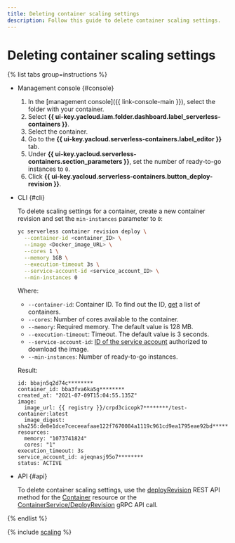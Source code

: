 ```yaml
---
title: Deleting container scaling settings
description: Follow this guide to delete container scaling settings.
---
```


# Deleting container scaling settings

{% list tabs group=instructions %}

- Management console {#console}

    1. In the [management console]({{ link-console-main }}), select the folder with your container.
    1. Select **{{ ui-key.yacloud.iam.folder.dashboard.label_serverless-containers }}**.
    1. Select the container.
    1. Go to the **{{ ui-key.yacloud.serverless-containers.label_editor }}** tab.
    1. Under **{{ ui-key.yacloud.serverless-containers.section_parameters }}**, set the number of ready-to-go instances to `0`.
    1. Click **{{ ui-key.yacloud.serverless-containers.button_deploy-revision }}**.

- CLI {#cli}

    To delete scaling settings for a container, create a new container revision and set the `min-instances` parameter to `0`:

    ```bash
    yc serverless container revision deploy \
	  --container-id <container_ID> \
	  --image <Docker_image_URL> \
	  --cores 1 \
	  --memory 1GB \
	  --execution-timeout 3s \
	  --service-account-id <service_account_ID> \
	  --min-instances 0
    ```

    Where:
    * `--container-id`: Container ID. To find out the ID, [get](list.md) a list of containers.
    * `--cores`: Number of cores available to the container.
    * `--memory`: Required memory. The default value is 128 MB.
    * `--execution-timeout`: Timeout. The default value is 3 seconds.
    * `--service-account-id`: [ID of the service account](../../iam/operations/sa/get-id.md) authorized to download the image.
    * `--min-instances`: Number of ready-to-go instances.

    Result:

    ```text
    id: bbajn5q2d74c********
	container_id: bba3fva6ka5g********
	created_at: "2021-07-09T15:04:55.135Z"
	image:
	  image_url: {{ registry }}/crpd3cicopk7********/test-container:latest
	  image_digest: sha256:de8e1dce7ceceeafaae122f7670084a1119c961cd9ea1795eae92bd********
	resources:
	  memory: "1073741824"
	  cores: "1"
	execution_timeout: 3s
	service_account_id: ajeqnasj95o7********
	status: ACTIVE
    ```

- API {#api}

  To delete container scaling settings, use the [deployRevision](../containers/api-ref/Container/deployRevision.md) REST API method for the [Container](../containers/api-ref/Container/index.md) resource or the [ContainerService/DeployRevision](../containers/api-ref/grpc/container_service.md#DeployRevision) gRPC API call.

{% endlist %}

{% include [scaling](../../_includes/serverless-containers/see-also-scaling.md) %}
